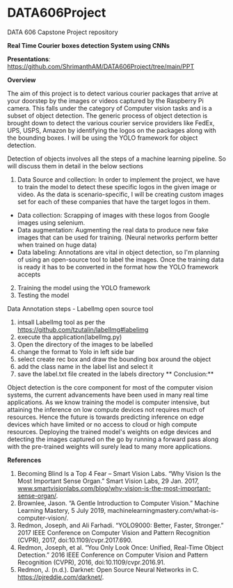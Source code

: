 # DATA606Project
DATA 606 Capstone Project repository 

**Real Time Courier boxes detection System using CNNs**

**Presentations**: https://github.com/ShrimanthAM/DATA606Project/tree/main/PPT

**Overview**

The aim of this project is to detect various courier packages that arrive at your doorstep by the images or videos captured by the Raspberry Pi camera. This falls under the category of Computer vision tasks and is a subset of object detection. The generic process of object detection is brought down to detect the various courier service providers like FedEx, UPS, USPS, Amazon by identifying the logos on the packages along with the bounding boxes. I will be using the YOLO framework for object detection. 



Detection of objects involves all the steps of a machine learning pipeline. So will discuss them in detail in the below sections

1. Data Source and collection: 
In order to implement the project, we have to train the model to detect these specific logos in the given image or video. As the data is scenario-specific, I will be creating custom images set for each of these companies that have the target logos in them. 
* Data collection: Scrapping of images with these logos from Google images using selenium.
* Data augmentation: Augmenting the real data to produce new fake images that can be used for training. (Neural networks perform better when trained on huge data) 
* Data labeling: Annotations are vital in object detection, so I'm planning of using an open-source tool to label the images. 
Once the training data is ready it has to be converted in the format how the YOLO framework accepts
2. Training the model using the YOLO framework 
3. Testing the model 


Data Annotation steps - LabelImg open source tool
  1. intsall LabelImg tool as per the https://github.com/tzutalin/labelImg#labelimg
  2. execute tha application(labelImg.py)
  3. Open the directory of the images to be labelled 
  4. change the format to Yolo in left side bar 
  5. select create rec box and draw the bounding box around the object 
  6. add the class name in the label list and select it
  7. save the label.txt file created in the labels directory
**
Conclusion:**

Object detection is the core component for most of the computer vision systems, the current advancements have been used in many real time applications. 
As we know training the model is computer intensive, but attaining the inference on low compute devices not requires much of resources. Hence the future is towards predicting inference on edge devices which have limited or no access to cloud or  high compute resources. Deploying the trained model's weights on edge devices and detecting the images captured on the go by running a forward pass along with the pre-trained weights will surely lead to many more applications.


**References**

1. Becoming Blind Is a Top 4 Fear – Smart Vision Labs. “Why Vision Is the Most Important Sense Organ.” Smart Vision Labs, 29 Jan. 2017, www.smartvisionlabs.com/blog/why-vision-is-the-most-important-sense-organ/.
2. Brownlee, Jason. “A Gentle Introduction to Computer Vision.” Machine Learning Mastery, 5 July 2019, machinelearningmastery.com/what-is-computer-vision/.
3. Redmon, Joseph, and Ali Farhadi. “YOLO9000: Better, Faster, Stronger.” 2017 IEEE Conference on Computer Vision and Pattern Recognition (CVPR), 2017, doi:10.1109/cvpr.2017.690.
4. Redmon, Joseph, et al. “You Only Look Once: Unified, Real-Time Object Detection.” 2016 IEEE Conference on Computer Vision and Pattern Recognition (CVPR), 2016, doi:10.1109/cvpr.2016.91.
5. Redmon, J. (n.d.). Darknet: Open Source Neural Networks in C. https://pjreddie.com/darknet/.
